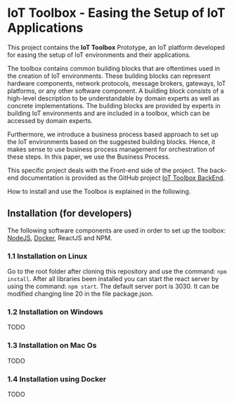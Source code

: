 # IoT Toolbox - Easing the Setup of IoT Applications

This project contains the **IoT Toolbox** Prototype, an IoT platform developed for easing the setup of IoT environments and their applications. 

The toolbox contains common building blocks that are oftentimes used in the creation of IoT environments. These building blocks can represent hardware components, network protocols, message brokers, gateways, IoT platforms, or any other software component. A building block consists of a high-level description to be understandable by domain experts as well as concrete implementations. The building blocks are provided by experts in building IoT environments and are included in a toolbox, which can be accessed by domain experts.

Furthermore, we introduce a business process based approach to set up the IoT environments based on the suggested building blocks. Hence, it makes sense to use business process management for orchestration of these steps. In this paper, we use the Business Process.

This specific project deals with the Front-end side of the project. The back-end documentation is provided as the GitHub project [IoT Toolbox BackEnd](https://github.com/mtfrigo/IoT-Toolbox-Backend).

How to install and use the Toolbox is explained in the following.

## Installation (for developers)

The following software components are used in order to set up the toolbox: [NodeJS](https://nodejs.org/en/), [Docker](https://docs.docker.com/get-docker/), ReactJS and NPM.

### 1.1 Installation on Linux 
Go to the root folder after cloning this repository and use the command: `npm install`.
After all libraries been installed you can start the react server by using the command: `npm start`.
The default server port is 3030. It can be modified changing line 20 in the file package.json.

### 1.2 Installation on Windows
TODO

### 1.3 Installation on Mac Os
TODO

### 1.4 Installation using Docker
TODO
